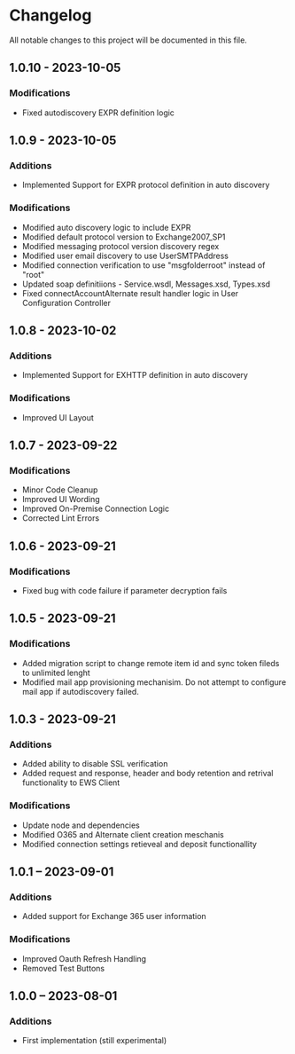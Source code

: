 # Changelog

All notable changes to this project will be documented in this file.

## 1.0.10 - 2023-10-05
### Modifications
- Fixed autodiscovery EXPR definition logic

## 1.0.9 - 2023-10-05
### Additions
- Implemented Support for EXPR protocol definition in auto discovery
### Modifications
- Modified auto discovery logic to include EXPR
- Modified default protocol version to Exchange2007_SP1
- Modified messaging protocol version discovery regex
- Modified user email discovery to use UserSMTPAddress
- Modified connection verification to use "msgfolderroot" instead of "root"
- Updated soap definitiions - Service.wsdl, Messages.xsd, Types.xsd
- Fixed connectAccountAlternate result handler logic in User Configuration Controller

## 1.0.8 - 2023-10-02
### Additions
- Implemented Support for EXHTTP definition in auto discovery
### Modifications
- Improved UI Layout


## 1.0.7 - 2023-09-22
### Modifications
- Minor Code Cleanup
- Improved UI Wording
- Improved On-Premise Connection Logic
- Corrected Lint Errors

## 1.0.6 - 2023-09-21
### Modifications
- Fixed bug with code failure if parameter decryption fails

## 1.0.5 - 2023-09-21
### Modifications
- Added migration script to change remote item id and sync token fileds to unlimited lenght
- Modified mail app provisioning mechanisim. Do not attempt to configure mail app if autodiscovery failed.

## 1.0.3 - 2023-09-21
### Additions
- Added ability to disable SSL verification
- Added request and response, header and body retention and retrival functionality to EWS Client
### Modifications
- Update node and dependencies
- Modified O365 and Alternate client creation meschanis 
- Modified connection settings retieveal and deposit functionallity

## 1.0.1 – 2023-09-01
### Additions
- Added support for Exchange 365 user information
### Modifications
- Improved Oauth Refresh Handling
- Removed Test Buttons

## 1.0.0 – 2023-08-01
### Additions
- First implementation (still experimental)
